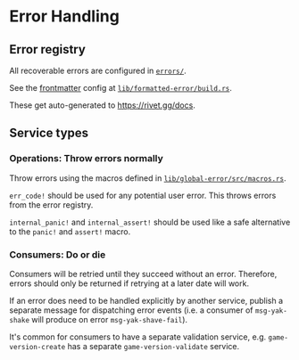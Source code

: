 # Error Handling

## Error registry

All recoverable errors are configured in [`errors/`](../../../errors).

See the [frontmatter](https://jekyllrb.com/docs/front-matter/) config at [`lib/formatted-error/build.rs`](../../../lib/formatted-error/build.rs).

These get auto-generated to https://rivet.gg/docs.

## Service types

### Operations: Throw errors normally

Throw errors using the macros defined in [`lib/global-error/src/macros.rs`](../../../lib/global-error/src/macros.rs).

`err_code!` should be used for any potential user error. This throws errors from the error registry.

`internal_panic!` and `internal_assert!` should be used like a safe alternative to the `panic!` and `assert!` macro.

### Consumers: Do or die

Consumers will be retried until they succeed without an error. Therefore, errors should only be returned if retrying at a later date will work.

If an error does need to be handled explicitly by another service, publish a separate message for dispatching error events (i.e. a consumer of `msg-yak-shake` will produce on error `msg-yak-shave-fail`).

It's common for consumers to have a separate validation service, e.g. `game-version-create` has a separate `game-version-validate` service.
